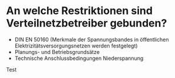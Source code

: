 # An welche Restriktionen sind Verteilnetzbetreiber gebunden?
- DIN EN 50160 (Merkmale der Spannungsbandes in öffentlichen Elektrizitätsversorgungsnetzen werden festgelegt)
- Planungs- und Betriebsgrundsätze
- Technische Anschlussbedingungen Niederspannung


Test
